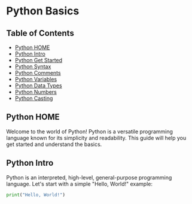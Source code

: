 # Python Basics

## Table of Contents
- [Python HOME](#python-home)
- [Python Intro](#python-intro)
- [Python Get Started](#python-get-started)
- [Python Syntax](#python-syntax)
- [Python Comments](#python-comments)
- [Python Variables](#python-variables)
- [Python Data Types](#python-data-types)
- [Python Numbers](#python-numbers)
- [Python Casting](#python-casting)

## Python HOME
Welcome to the world of Python! Python is a versatile programming language known for its simplicity and readability. This guide will help you get started and understand the basics.

## Python Intro
Python is an interpreted, high-level, general-purpose programming language. Let's start with a simple "Hello, World!" example:

```python
print("Hello, World!")
```
